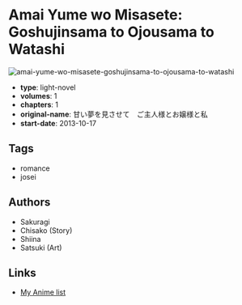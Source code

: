 # Amai Yume wo Misasete: Goshujinsama to Ojousama to Watashi

![amai-yume-wo-misasete-goshujinsama-to-ojousama-to-watashi](https://cdn.myanimelist.net/images/manga/3/183106.jpg)

-   **type**: light-novel
-   **volumes**: 1
-   **chapters**: 1
-   **original-name**: 甘い夢を見させて　ご主人様とお嬢様と私
-   **start-date**: 2013-10-17

## Tags

-   romance
-   josei

## Authors

-   Sakuragi
-   Chisako (Story)
-   Shiina
-   Satsuki (Art)

## Links

-   [My Anime list](https://myanimelist.net/manga/101170/Amai_Yume_wo_Misasete__Goshujinsama_to_Ojousama_to_Watashi)
